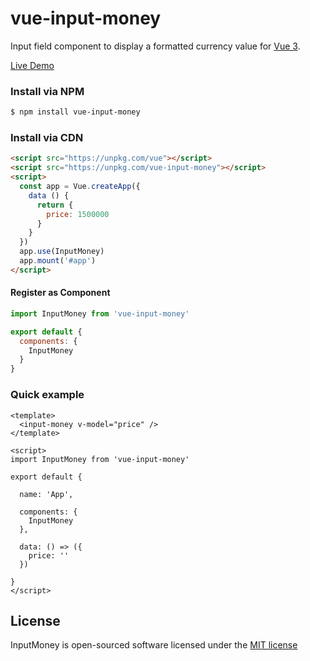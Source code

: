 # vue-input-money

Input field component to display a formatted currency value for [Vue 3](https://vuejs.org/).

[Live Demo](https://webarthur.github.io/vue-input-money/)

### Install via NPM
```sh
$ npm install vue-input-money
```

### Install via CDN
```html
<script src="https://unpkg.com/vue"></script>
<script src="https://unpkg.com/vue-input-money"></script>
<script>
  const app = Vue.createApp({
    data () {
      return {
        price: 1500000
      }
    }
  })
  app.use(InputMoney)
  app.mount('#app')
</script>
```

#### Register as Component
```js
import InputMoney from 'vue-input-money'

export default {
  components: {
    InputMoney
  }
}
```

### Quick example

```vue
<template>
  <input-money v-model="price" />
</template>

<script>
import InputMoney from 'vue-input-money'

export default {

  name: 'App',

  components: {
    InputMoney
  },

  data: () => ({
    price: ''
  })

}
</script>
```

## License

InputMoney is open-sourced software licensed under the [MIT license](http://opensource.org/licenses/MIT)

